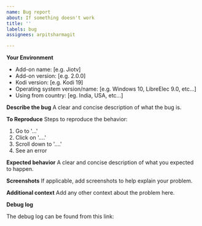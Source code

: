 ```yaml
---
name: Bug report
about: If something doesn't work
title: ''
labels: bug
assignees: arpitsharmagit

---
```


**Your Environment**
- Add-on name: [e.g. Jiotv]
- Add-on version: [e.g. 2.0.0]
- Kodi version: [e.g. Kodi 19]
- Operating system version/name: [e.g. Windows 10, LibreElec 9.0, etc...]
- Using from country: [eg. India, USA, etc...]

**Describe the bug**
A clear and concise description of what the bug is.

**To Reproduce**
Steps to reproduce the behavior:
1. Go to '...'
2. Click on '....'
3. Scroll down to '....'
4. See an error

**Expected behavior**
A clear and concise description of what you expected to happen.

**Screenshots**
If applicable, add screenshots to help explain your problem.

**Additional context**
Add any other context about the problem here.

**Debug log**
<!--- How to:
1) Enable Kodi debug: go to Kodi Settings > System Settings > Logging, and enable "Enable debug logging"
2) How to get the log file? Read Kodi wiki: https://kodi.wiki/view/Log_file/Easy
RESPECT THE RULES!
- A DEBUG LOG IS ALWAYS MANDATORY WHEN CREATING AN ISSUE. PROVIDE A LINK TO THE LOG!
- DO NOT PASTE THE CONTENT OF THE LOG HERE
- DO NOT CUT THE LOG
- If the log file is really huge (more 1Mb) in Kodi settings disable "Component-specific logging" then create a new log
--->

The debug log can be found from this link:
